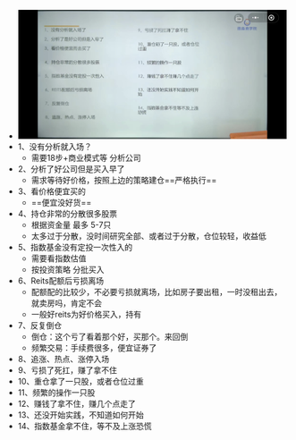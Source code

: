 - ![image.png](../assets/image_1681189488977_0.png)
- 1、没有分析就入场？
	- 需要18步+商业模式等 分析公司
- 2、分析了好公司但是买入早了
	- 需求等待好价格，按照上边的策略建仓==严格执行==
- 3、看价格便宜买的
	- ==便宜没好货==
- 4、持仓非常的分散很多股票
	- 根据资金量 最多 5-7只
	- 太多过于分散，没时间研究全部、或者过于分散，仓位较轻，收益低
- 5、指数基金没有定投一次性入的
	- 需要看指数估值
	- 按投资策略 分批买入
- 6、Reits配额后亏损离场
	- 配额配的比较少，不必要亏损就离场，比如房子要出租，一时没租出去，就卖房吗，肯定不会
	- 一般好reits为好价格买入，持有
- 7、反复倒仓
	- 倒仓：这个亏了看着那个好，买那个。来回倒
	- 频繁交易：手续费很多，便宜证券了
- 8、追涨、热点、涨停入场
- 9、亏损了死扛，赚了拿不住
- 10、重仓拿了一只股，或者仓位过重
- 11、频繁的操作一只股
- 12、赚钱了拿不住，赚几个点走了
- 13、还没开始实践，不知道如何开始
- 14、指数基金拿不住，等不及上涨恐慌